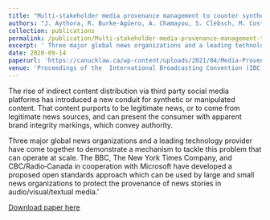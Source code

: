 ```yaml
---
title: "Multi-stakeholder media provenance management to counter synthetic media risks in news publishing"
authors: "J. Aythora, R. Burke‐Agüero, A. Chamayou, S. Clebsch, M. Costa, N. Earnshaw, L. Ellis, P. England, C. Fournet, M. Gaylor, C. Halford, E. Horvitz, A. Jenks, K. Kane, M. Lavallee, S. Lowenstein, B. MacCormack, H. Malvar, S. O’Brien, J. Parnall, <b>A. Shamis</b>, I. Sharma, J.W. Stokes, S. Wenker, A. Zaman"
collection: publications
permalink: /publication/Multi-stakeholder-media-provenance-management-to-counter-synthetic-media-risks-in-news-publishing
excerpt: ' Three major global news organizations and a leading technology provider have come together to demonstrate a mechanism to tackle this problem that can operate at scale. The BBC, The New York Times Company, and CBC/Radio‐Canada in cooperation with Microsoft have developed a proposed open standards approach which can be used by large and small news organizations to protect the provenance of news stories in audio/visual/textual media.'
date: 2020-09-14
paperurl: 'https://canucklaw.ca/wp-content/uploads/2021/04/Media-Provenance-Countering-Synthetic-Media.pdf'
venue: 'Proceedings of the  International Broadcasting Convention (IBC)'
---
```

The rise of indirect content distribution via third party social media platforms has introduced a new conduit for synthetic or manipulated content. That content purports to be legitimate news, or to come from legitimate news sources, and can present the consumer with apparent brand integrity markings, which convey authority.

Three major global news organizations and a leading technology provider have come together to demonstrate a mechanism to tackle this problem that can operate at scale. The BBC, The New York Times Company, and CBC/Radio‐Canada in cooperation with Microsoft have developed a proposed open standards approach which can be used by large and small news organizations to protect the provenance of news stories in audio/visual/textual media.'

[Download paper here](https://canucklaw.ca/wp-content/uploads/2021/04/Media-Provenance-Countering-Synthetic-Media.pdf)
